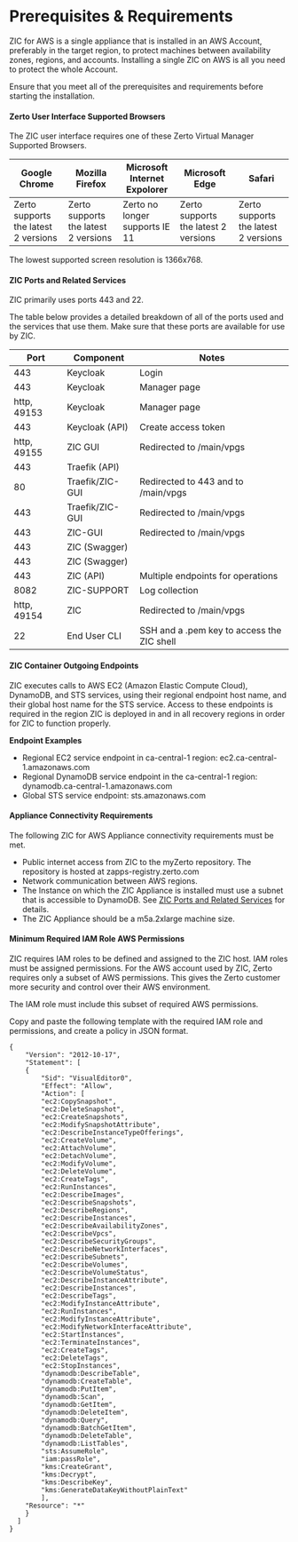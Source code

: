 # Prerequisites & Requirements

ZIC for AWS is a single appliance that is installed in an AWS Account, preferably in the target region, to protect machines between availability zones, regions, and accounts. Installing a single ZIC on AWS is all you need to protect the whole Account.

Ensure that you meet all of the prerequisites and requirements before starting the installation.

#### Zerto User Interface Supported Browsers

The ZIC user interface requires one of these Zerto Virtual Manager Supported Browsers.

| Google Chrome | Mozilla Firefox | Microsoft Internet Expolorer | Microsoft Edge | Safari |
|-- |--|--|-- |-- |
|Zerto supports the latest 2 versions| Zerto supports the latest 2 versions| Zerto no longer supports IE 11| Zerto supports the latest 2 versions | Zerto supports the latest 2 versions | The lowest supported screen resolution is 1366x768.||

The lowest supported screen resolution is 1366x768.

#### ZIC Ports and Related Services

ZIC primarily uses ports 443 and 22. 

The table below provides a detailed breakdown of all of the ports used and the services that use them. Make sure that these ports are available for use by ZIC.

| Port	| Component | Notes |
|--|--|--|
|443 | Keycloak |Login|
|443 | Keycloak |Manager page|
|http, 49153 | Keycloak |Manager page|
|443 | Keycloak (API) |Create access token|
|http, 49155 | ZIC GUI |Redirected to /main/vpgs|
|443 | Traefik (API) | |
|80 | Traefik/ZIC-GUI |Redirected to 443 and to /main/vpgs|
|443 | Traefik/ZIC-GUI |Redirected to /main/vpgs|
|443 | ZIC-GUI |Redirected to /main/vpgs|
|443 | ZIC (Swagger) | |
|443 | ZIC (Swagger) | |
|443 | ZIC (API) | Multiple endpoints for operations |
|8082 | ZIC-SUPPORT |Log collection |
|http, 49154 | ZIC |Redirected to /main/vpgs|
|22 | End User CLI |SSH and a .pem key to access the ZIC shell||

#### ZIC Container Outgoing Endpoints

ZIC executes calls to AWS EC2 (Amazon Elastic Compute Cloud), DynamoDB, and STS services, using their regional endpoint host name, and their global host name for the STS service. Access to these endpoints is required in the region ZIC is deployed in and in all recovery regions in order for ZIC to function properly.

**Endpoint Examples**

- Regional EC2 service endpoint in ca-central-1 region: ec2.ca-central-1.amazonaws.com
- Regional DynamoDB service endpoint in the ca-central-1 region: dynamodb.ca-central-1.amazonaws.com
- Global STS service endpoint: sts.amazonaws.com

#### Appliance Connectivity Requirements

The following ZIC for AWS Appliance connectivity requirements must be met.

-	Public internet access from ZIC to the myZerto repository. The repository is hosted at zapps-registry.zerto.com
-	Network communication between AWS regions.
-	The Instance on which the ZIC Appliance is installed must use a subnet that is accessible to DynamoDB.
  See [ZIC Ports and Related Services](#ZIC-Ports-and-Related-Services) for details.
-	The ZIC Appliance should be a m5a.2xlarge machine size.

#### Minimum Required IAM Role AWS Permissions

ZIC requires IAM roles to be defined and assigned to the ZIC host. IAM roles must be assigned permissions. For the AWS account used by ZIC, Zerto requires only a subset of AWS permissions. This gives the Zerto customer more security and control over their AWS environment.

The IAM role must include this subset of required AWS permissions.

Copy and paste the following template with the required IAM role and permissions, and create a policy in JSON format.

```
{
	"Version": "2012-10-17",
	"Statement": [
	{
		"Sid": "VisualEditor0",
		"Effect": "Allow",
		"Action": [
		"ec2:CopySnapshot",
		"ec2:DeleteSnapshot",
		"ec2:CreateSnapshots",
		"ec2:ModifySnapshotAttribute",
		"ec2:DescribeInstanceTypeOfferings",
		"ec2:CreateVolume",
		"ec2:AttachVolume",
		"ec2:DetachVolume",
		"ec2:ModifyVolume",
		"ec2:DeleteVolume",
		"ec2:CreateTags",
		"ec2:RunInstances",
		"ec2:DescribeImages",
		"ec2:DescribeSnapshots",
		"ec2:DescribeRegions",
		"ec2:DescribeInstances",
		"ec2:DescribeAvailabilityZones",
		"ec2:DescribeVpcs",
		"ec2:DescribeSecurityGroups",
		"ec2:DescribeNetworkInterfaces",
		"ec2:DescribeSubnets",
		"ec2:DescribeVolumes",
		"ec2:DescribeVolumeStatus",
		"ec2:DescribeInstanceAttribute",
		"ec2:DescribeInstances",
		"ec2:DescribeTags",
		"ec2:ModifyInstanceAttribute",
		"ec2:RunInstances",
		"ec2:ModifyInstanceAttribute",
		"ec2:ModifyNetworkInterfaceAttribute",
		"ec2:StartInstances",
		"ec2:TerminateInstances",
		"ec2:CreateTags",
		"ec2:DeleteTags",
		"ec2:StopInstances",
		"dynamodb:DescribeTable",
		"dynamodb:CreateTable",
		"dynamodb:PutItem",
		"dynamodb:Scan",
		"dynamodb:GetItem",
		"dynamodb:DeleteItem",
		"dynamodb:Query",
		"dynamodb:BatchGetItem",
		"dynamodb:DeleteTable",
		"dynamodb:ListTables",
		"sts:AssumeRole",
		"iam:passRole",
		"kms:CreateGrant",
		"kms:Decrypt",
		"kms:DescribeKey",
		"kms:GenerateDataKeyWithoutPlainText"
		],
	"Resource": "*"
	}
  ]
}
```
